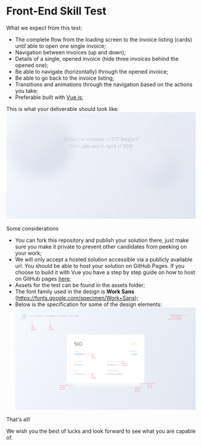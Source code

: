 # Front-End Skill Test
What we expect from this test:

- The complete flow from the loading screen to the invoice listing (cards) until able to open one single invoice;
- Navigation between invoices (up and down);
- Details of a single, opened invoice (hide three invoices behind the opened one);
- Be able to navigate (horizontally) through the opened invoice;
- Be able to go back to the invoice listing;
- Transitions and animations through the navigation based on the actions you take;
- Preferable built with [Vue.js](https://cli.vuejs.org/ "Vue CLI");

This is what your deliverable should look like:
![](el-invoices-test.gif)

Some considerations
- You can fork this repository and publish your solution there, just make sure you make it private to prevent other candidates from peeking on your work;
- We will only accept a hosted solution accessible via a publicly available url. You should be able to host your solution on GitHub Pages. If you choose to build it with Vue you have a step by step guide on how to host on GitHub pages [here](https://medium.com/@Roli_Dori/deploy-vue-cli-3-project-to-github-pages-ebeda0705fbd "Host Vue app on GitHub pages");
- Assets for the test can be found in the assets folder; 
- The font family used in the design is **Work Sans** (https://fonts.google.com/specimen/Work+Sans);
- Below is the specification for some of the design elements:
![Screenshot](screen-guidelines.png)

That's all! 

We wish you the best of lucks and look forward to see what you are capable of.
